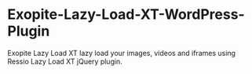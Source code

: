# Exopite-Lazy-Load-XT-WordPress-Plugin
Exopite Lazy Load XT lazy load your images, videos and iframes using Ressio Lazy Load XT jQuery plugin.
